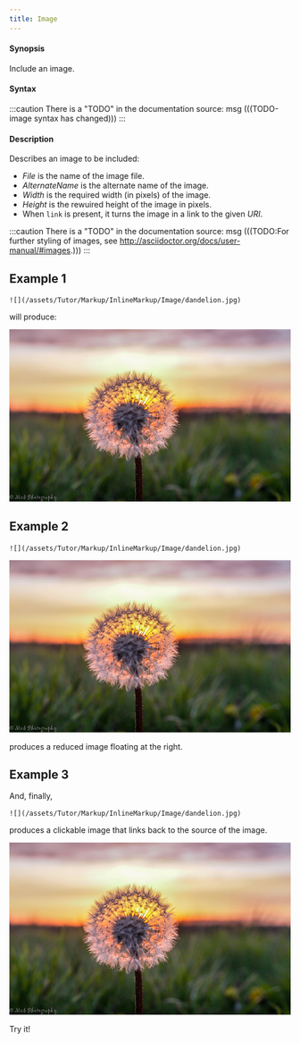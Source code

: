 ```yaml
---
title: Image
---
```


#### Synopsis

Include an image.

#### Syntax

:::caution
There is a "TODO" in the documentation source:
msg
(((TODO-image syntax has changed)))
:::

#### Description

Describes an image to be included:

* _File_ is the name of the image file.
* _AlternateName_ is the alternate name of the image.
* _Width_ is the required width (in pixels) of the image.
* _Height_ is the rewuired height of the image in pixels.
* When `link` is present, it turns the image in a link to the given _URI_.

    
:::caution
There is a "TODO" in the documentation source:
msg
(((TODO:For further styling of images, see http://asciidoctor.org/docs/user-manual/#images.)))
:::

##  Example 1 
```
![](/assets/Tutor/Markup/InlineMarkup/Image/dandelion.jpg)
```
will produce:

![](/assets/Tutor/Markup/InlineMarkup/Image/dandelion.jpg)

##  Example 2 
```
![](/assets/Tutor/Markup/InlineMarkup/Image/dandelion.jpg)
```

![](/assets/Tutor/Markup/InlineMarkup/Image/dandelion.jpg)

produces a reduced image floating at the right.

##  Example 3 

And, finally,
```
![](/assets/Tutor/Markup/InlineMarkup/Image/dandelion.jpg)
```
produces a clickable image that links back to the source of the image.

![](/assets/Tutor/Markup/InlineMarkup/Image/dandelion.jpg)

Try it!


